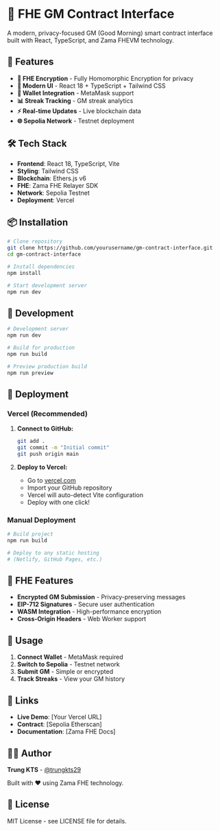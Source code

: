 # 🔐 FHE GM Contract Interface

A modern, privacy-focused GM (Good Morning) smart contract interface built with React, TypeScript, and Zama FHEVM technology.

## 🚀 Features

- **🔐 FHE Encryption** - Fully Homomorphic Encryption for privacy
- **📱 Modern UI** - React 18 + TypeScript + Tailwind CSS
- **🔗 Wallet Integration** - MetaMask support
- **📊 Streak Tracking** - GM streak analytics
- **⚡ Real-time Updates** - Live blockchain data
- **🌐 Sepolia Network** - Testnet deployment

## 🛠️ Tech Stack

- **Frontend**: React 18, TypeScript, Vite
- **Styling**: Tailwind CSS
- **Blockchain**: Ethers.js v6
- **FHE**: Zama FHE Relayer SDK
- **Network**: Sepolia Testnet
- **Deployment**: Vercel

## 📦 Installation

```bash
# Clone repository
git clone https://github.com/yourusername/gm-contract-interface.git
cd gm-contract-interface

# Install dependencies
npm install

# Start development server
npm run dev
```

## 🔧 Development

```bash
# Development server
npm run dev

# Build for production
npm run build

# Preview production build
npm run preview
```

## 🚀 Deployment

### Vercel (Recommended)

1. **Connect to GitHub:**
   ```bash
   git add .
   git commit -m "Initial commit"
   git push origin main
   ```

2. **Deploy to Vercel:**
   - Go to [vercel.com](https://vercel.com)
   - Import your GitHub repository
   - Vercel will auto-detect Vite configuration
   - Deploy with one click!

### Manual Deployment

```bash
# Build project
npm run build

# Deploy to any static hosting
# (Netlify, GitHub Pages, etc.)
```

## 🔐 FHE Features

- **Encrypted GM Submission** - Privacy-preserving messages
- **EIP-712 Signatures** - Secure user authentication
- **WASM Integration** - High-performance encryption
- **Cross-Origin Headers** - Web Worker support

## 📱 Usage

1. **Connect Wallet** - MetaMask required
2. **Switch to Sepolia** - Testnet network
3. **Submit GM** - Simple or encrypted
4. **Track Streaks** - View your GM history

## 🔗 Links

- **Live Demo**: [Your Vercel URL]
- **Contract**: [Sepolia Etherscan]
- **Documentation**: [Zama FHE Docs]

## 👨‍💻 Author

**Trung KTS** - [@trungkts29](https://x.com/trungkts29)

Built with ❤️ using Zama FHE technology.

## 📄 License

MIT License - see LICENSE file for details. 